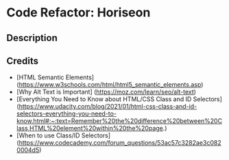 # Code Refactor: Horiseon

## Description

## Credits
- [HTML Semantic Elements] (https://www.w3schools.com/html/html5_semantic_elements.asp)
- [Why Alt Text is Important] (https://moz.com/learn/seo/alt-text)
- [Everything You Need to Know about HTML/CSS Class and ID Selectors] (https://www.udacity.com/blog/2021/01/html-css-class-and-id-selectors-everything-you-need-to-know.html#:~:text=Remember%20the%20difference%20between%20Class,HTML%20element%20within%20the%20page.)
- [When to use Class/ID Selectors] (https://www.codecademy.com/forum_questions/53ac57c3282ae3c0820004d5)
